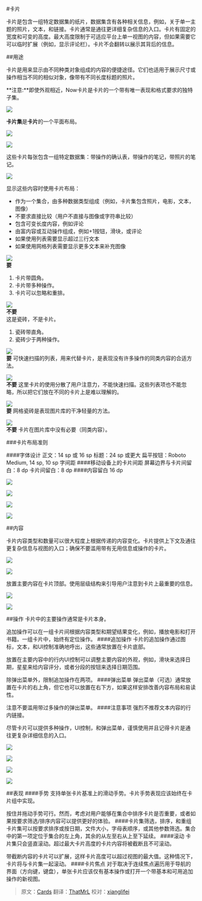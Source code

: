 #卡片

卡片是包含一组特定数据集的纸片，数据集含有各种相关信息，例如，关于单一主题的照片，文本，和链接。卡片通常是通往更详细复杂信息的入口。卡片有固定的宽度和可变的高度。最大高度限制于可适应平台上单一视图的内容，但如果需要它可以临时扩展（例如，显示评论栏）。卡片不会翻转以展示其背后的信息。

##用途

卡片是用来显示由不同种类对象组成的内容的便捷途径。它们也适用于展示尺寸或操作相当不同的相似对象，像带有不同长度标题的照片。

**注意:**即使外观相近，Now卡片是卡片的一个带有唯一表现和格式要求的独特子集。

![](images/components-cards-usage-card_single_large_mdpi.png)  

**卡片集**是**卡片**的一个平面布局。

![](images/components-cards-usage-card_travel_large_mdpi.png)     

![](images/components-cards-content-card_books_large_mdpi.png)  

这些卡片每张包含一组特定数据集：带操作的确认表，带操作的笔记，带照片的笔记。

![](images/components-cards-content-card_notes_large_mdpi.png)  

显示这些内容时使用卡片布局：

* 作为一个集合，由多种数据类型组成（例如，卡片集包含照片，电影，文本，图像）
* 不要求直接比较（用户不直接与图像或字符串比较）
* 包含可变长度内容，例如评论
* 由富内容或互动操作组成，例如+1按钮，滑块，或评论
* 如果使用列表需要显示超过三行文本
* 如果使用网格列表需要显示更多文本来补充图像

![](images/components-cards-usage-cardvstilea_large_mdpi.png)    
**要**    
1. 卡片带圆角。
2. 卡片带多种操作。
3. 卡片可以忽略和重排。

![](images/components-cards-usage-cardvstileb_large_mdpi.png)  
**不要**  
这是瓷砖，不是卡片。  
1. 瓷砖带直角。
2. 瓷砖少于两种操作。

![](images/components-cards-usage-card_noa_large_mdpi.png)  
**要**
可快速扫描的列表，用来代替卡片，是表现没有许多操作的同类内容的合适方法。

![](images/components-cards-usage-card_nob_large_mdpi.png)  
**不要**
这里卡片的使用分散了用户注意力，不能快速扫描。这些列表项也不能忽略，所以把它们放在不同的卡片上是难以理解的。

![](images/components-cards-usage-card_no2a_large_mdpi.png)  
**要**
网格瓷砖是表现图片库的干净轻量的方法。

![](images/components-cards-usage-card_no2b_large_mdpi.png)  
**不要**
卡片在图片库中没有必要（同类内容）。

###卡片布局准则

####字体设计
正文：14 sp 或 16 sp
标题：24 sp 或更大
扁平按钮：Roboto Medium, 14 sp, 10 sp 字间距
####移动设备上的卡片间距
屏幕边界与卡片间留白：8 dp
卡片间留白：8 dp
####内容留白
16 dp

![](images/components-cards-usage-cards_guidelines_large_mdpi.png)  

![](images/components-cards-11_large_mdpi.png)  

![](images/components-cards-13_large_mdpi.png)  

![](images/components-cards-15_large_mdpi.png)  

##内容

卡片内容类型和数量可以很大程度上根据传递的内容变化。卡片提供上下文及通往更复杂信息与视图的入口；确保不要滥用带有无用信息或操作的卡片。

![](images/components-cards-content-card_books_large_mdpi.png)  

![](images/components-cards-content-card_discover_large_mdpi.png)  

放置主要内容在卡片顶部。使用层级结构来引导用户注意到卡片上最重要的信息。

![](images/components-cards-usage-card_travel_large_mdpi.png)  

![](images/components-cards-content-card_notes_large_mdpi.png)  

##操作
卡片中的主要操作通常是卡片本身。

追加操作可以在一组卡片间根据内容类型和期望结果变化，例如，播放电影和打开书籍。一组卡片中，始终有定位操作。
####追加操作
卡片的追加操作通过图标，文本，和UI控制准确地呼出，这些通常放置在卡片底部。

放置在主要内容中的行内UI控制可以调整主要内容的外观，例如，滑块来选择日期，星星来给内容评分，或者分段的按钮来选择日期范围。

除弹出菜单外，限制追加操作在两项。
####弹出菜单
弹出菜单（可选）通常放置在卡片的右上角，但它也可以放置在右下方，如果这样安排改善内容布局和易读性。

注意不要滥用带过多操作的弹出菜单。
####注意事项
强烈不推荐文本内容的行内链接。

尽管卡片可以提供多种操作，UI控制，和弹出菜单，谨慎使用并且记得卡片是通往更复杂详细信息的入口。

![](images\components-cards-actions-card_actionsa_large_mdpi.png)  

![](images\components-cards-actions-card_actionsb_large_mdpi.png)  

![](images\components-cards-actions-card_actionsc_large_mdpi.png)  

![](images\components-cards-actions-card_actionsd_large_mdpi.png)  

##表现
####手势
支持单张卡片基准上的滑动手势。卡片手势表现应该始终在卡片组中实现。

按住并拖动手势可行。然而，考虑对用户能够在集合中排序卡片是否重要，或者如果按要求筛选/排序内容可以提供更好的体验。
####卡片集筛选，排序，和重组
卡片集可以按要求排序或按日期，文件大小，字母表顺序，或其他参数筛选。集合中的第一项定位于集合的左上角，其余的从左至右从上至下延续。
####滚动
卡片集只会竖直滚动。超过最大卡片高度的卡片内容将被截断且不可滚动。

带截断内容的卡片可以扩展，这样卡片高度可以超过视图的最大值。这种情况下，卡片将与卡片集一起滚动。
####卡片焦点
对于取决于连续焦点遍历用于导航的界面（方向键，键盘），单张卡片应该仅有基本操作或打开一个带基本和可用追加操作的新视图。

> 原文：[Cards](http://www.google.com/design/spec/components/cards.html) 翻译：[ThatMrL](https://github.com/ThatMrL) 校对：[xianglifei](https://github.com/xianglifei) 
